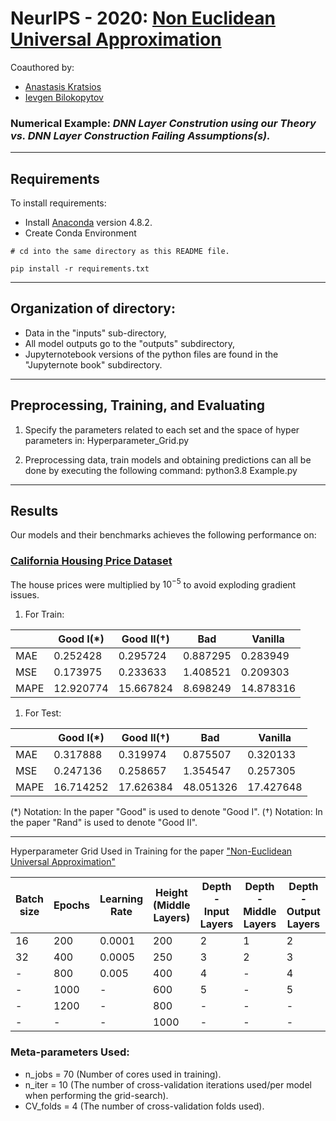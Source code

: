 # NeurIPS - 2020: [Non Euclidean Universal Approximation](https://arxiv.org/abs/2006.02341)
Coauthored by:
- [Anastasis Kratsios](https://people.math.ethz.ch/~kratsioa/)
- [Ievgen Bilokopytov](https://apps.ualberta.ca/directory/person/bilokopy)
### Numerical Example: *DNN Layer Constrution using our Theory vs. DNN Layer Construction Failing Assumptions(s).*

---

## Requirements

To install requirements:
*  Install [Anaconda](https://www.anaconda.com/products/individual)  version 4.8.2.
* Create Conda Environment
``` pyhton
# cd into the same directory as this README file.

pip install -r requirements.txt
```
---

## Organization of directory:
 - Data in the "inputs" sub-directory,
 - All model outputs go to the "outputs" subdirectory,
 - Jupyternotebook versions of the python files are found in the "Jupyternote book" subdirectory.  

---

## Preprocessing, Training, and Evaluating
1. Specify the parameters related to each set and the space of hyper parameters in: Hyperparameter_Grid.py 

2. Preprocessing data, train models and obtaining predictions can all be done by executing the following command:
python3.8 Example.py

---

## Results

Our models and their benchmarks achieves the following performance on:

### [California Housing Price Dataset](https://github.com/ageron/handson-ml/tree/master/datasets/housing)

The house prices were multiplied by $10^{-5}$ to avoid exploding gradient issues.

1. For Train:

|    |  Good I(*) | Good II(†) |     Bad  | Vanilla   |
|--- |------------| ---------- |--------- |---------- |
|MAE  |  0.252428  |  0.295724   | 0.887295  |  0.283949  |
|MSE  |  0.173975  |  0.233633   | 1.408521  |  0.209303  |
|MAPE | 12.920774  | 15.667824   | 8.698249  | 14.878316  |

1. For Test:


|    |  Good I(*) | Good II(†) |     Bad  | Vanilla   |
|--- |------------| ---------- |--------- |---------- |
| MAE    | 0.317888   | 0.319974   | 0.875507   | 0.320133 |
| MSE    | 0.247136   | 0.258657   | 1.354547   | 0.257305 |
| MAPE  | 16.714252  | 17.626384  | 48.051326  | 17.427648 |



(*) Notation: In the paper "Good" is used to denote "Good I".
(†) Notation: In the paper "Rand" is used to denote "Good II".

---
Hyperparameter Grid Used in Training for the paper ["Non-Euclidean Universal Approximation"](https://arxiv.org/abs/2006.02341)

| Batch size | Epochs | Learning Rate | Height (Middle Layers) | Depth - Input Layers | Depth - Middle Layers | Depth - Output Layers |
|------------|--------|---------------|------------------------|----------------------|-----------------------|-----------------------|
|     16     |  200   |    0.0001     |         200            |          2           |           1           |            2          |
|      32    |  400   |    0.0005     |         250            |          3           |           2           |            3          |
|     -      |  800   |    0.005      |         400            |          4           |           -           |            4          |
|     -      |  1000  |      -        |         600            |          5           |           -           |            5          |
|     -      |  1200  |      -        |         800            |          -           |           -           |            -          |
|     -      |  -     |      -        |        1000            |          -           |           -           |            -          |


### Meta-parameters Used:
- n_jobs = 70 (Number of cores used in training).
- n_iter = 10 (The number of cross-validation iterations used/per model when performing the grid-search).
- CV_folds = 4 (The number of cross-validation folds used).
